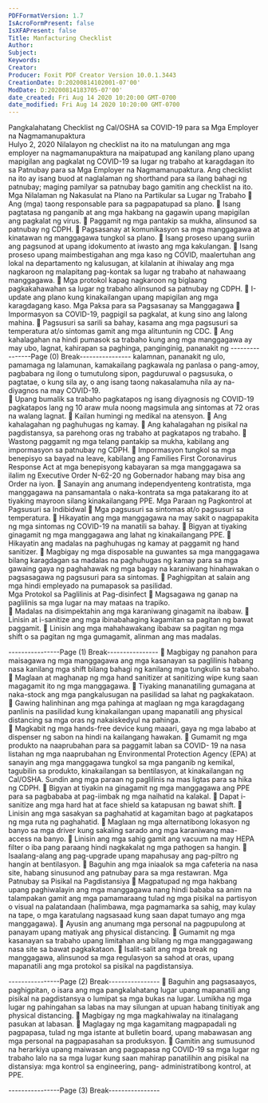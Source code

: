 ```yaml
---
PDFFormatVersion: 1.7
IsAcroFormPresent: false
IsXFAPresent: false
Title: Manfacturing Checklist
Author: 
Subject: 
Keywords: 
Creator: 
Producer: Foxit PDF Creator Version 10.0.1.3443
CreationDate: D:20200814102001-07'00'
ModDate: D:20200814183705-07'00'
date_created: Fri Aug 14 2020 10:20:00 GMT-0700
date_modified: Fri Aug 14 2020 10:20:00 GMT-0700
---
```

Pangkalahatang Checklist ng Cal/OSHA sa COVID-19 
para sa Mga Employer na Nagmamanupaktura  
Hulyo 2, 2020 
Nilalayon ng checklist na ito na matulungan ang mga employer na nagmamanupaktura na 
maipatupad ang kanilang plano upang mapigilan ang pagkalat ng COVID-19 sa lugar ng 
trabaho at karagdagan ito sa Patnubay para sa Mga Employer na Nagmamanupaktura. Ang 
checklist na ito ay isang buod at naglalaman ng shorthand para sa ilang bahagi ng patnubay; 
maging pamilyar sa patnubay bago gamitin ang checklist na ito. 
Mga Nilalaman ng Nakasulat na Plano na 
Partikular sa Lugar ng Trabaho 
 Ang (mga) taong responsable para sa pagpapatupad sa plano. 
 Isang pagtatasa ng panganib at ang mga hakbang na gagawin upang 
mapigilan ang pagkalat ng virus. 
 Paggamit ng mga pantakip sa mukha, alinsunod sa patnubay ng CDPH. 
 Pagsasanay at komunikasyon sa mga manggagawa at kinatawan ng 
manggagawa tungkol sa plano. 
 Isang proseso upang suriin ang pagsunod at upang idokumento at iwasto ang 
mga kakulangan. 
 Isang proseso upang maimbestigahan ang mga kaso ng COVID, maalertuhan 
ang lokal na departamento ng kalusugan, at kilalanin at ihiwalay ang mga 
nagkaroon ng malapitang pag-kontak sa lugar ng trabaho at nahawaang 
manggagawa. 
 Mga protokol kapag nagkaroon ng biglaang pagkakahawahan sa lugar ng 
trabaho alinsunod sa patnubay ng CDPH. 
 I-update ang plano kung kinakailangan upang mapigilan ang mga
karagdagang kaso. 
Mga Paksa para sa Pagsasanay sa 
Manggagawa 
 Impormasyon sa COVID-19, pagpigil sa pagkalat, at kung sino ang lalong 
mahina. 
 Pagsusuri sa sarili sa bahay, kasama ang mga pagsusuri sa temperatura at/o 
sintomas gamit ang mga alituntunin ng CDC. 
 Ang kahalagahan na hindi pumasok sa trabaho kung ang mga manggagawa 
ay may ubo, lagnat, kahirapan sa paghinga, panginginig, pananakit ng 
----------------Page (0) Break----------------
kalamnan, pananakit ng ulo, pamamaga ng lalamunan, kamakailang 
pagkawala ng panlasa o pang-amoy, pagbabara ng ilong o tumutulong sipon, 
pagduruwal o pagsusuka, o pagtatae, o kung sila ay, o ang isang taong 
nakasalamuha nila ay na-diyagnos na may COVID-19.  
 Upang bumalik sa trabaho pagkatapos ng isang diyagnosis ng COVID-19 
pagkatapos lang ng 10 araw mula noong magsimula ang sintomas at 72 oras na 
walang lagnat. 
 Kailan humingi ng medikal na atensyon. 
 Ang kahalagahan ng paghuhugas ng kamay. 
 Ang kahalagahan ng pisikal na pagdistansya, sa parehong oras ng trabaho at 
pagkatapos ng trabaho. 
 Wastong paggamit ng mga telang pantakip sa mukha, kabilang ang 
impormasyon sa patnubay ng CDPH. 
 Impormasyon tungkol sa mga benepisyo sa bayad na leave, kabilang ang 
Families First Coronavirus Response Act at mga benepisyong kabayaran sa mga 
manggagawa sa ilalim ng Executive Order N-62-20 ng Gobernador habang may 
bisa ang Order na iyon. 
 Sanayin ang anumang independyenteng kontratista, mga manggagawa na 
pansamantala o naka-kontrata sa mga patakarang ito at tiyaking mayroon 
silang kinakailangang PPE. 
Mga Paraan ng Pagkontrol at Pagsusuri sa 
Indibidwal 
 Mga pagsusuri sa sintomas at/o pagsusuri sa temperatura. 
 Hikayatin ang mga manggagawa na may sakit o nagpapakita ng mga sintomas 
ng COVID-19 na manatili sa bahay. 
 Bigyan at tiyaking ginagamit ng mga manggagawa ang lahat ng 
kinakailangang PPE. 
 Hikayatin ang madalas na paghuhugas ng kamay at paggamit ng hand sanitizer. 
 Magbigay ng mga disposable na guwantes sa mga manggagawa bilang 
karagdagan sa madalas na paghuhugas ng kamay para sa mga gawaing gaya 
ng paghahawak ng mga bagay na karaniwang hinahawakan o pagsasagawa 
ng pagsusuri para sa sintomas. 
 Paghigpitan at salain ang mga hindi empleyado na pumapasok sa pasilidad.   
Mga Protokol sa Paglilinis at Pag-disinfect 
 Magsagawa ng ganap na paglilinis sa mga lugar na may mataas na trapiko.  
 Madalas na disimpektahin ang mga karaniwang ginagamit na ibabaw. 
 Linisin at i-sanitize ang mga ibinabahaging kagamitan sa pagitan ng bawat 
paggamit. 
 Linisin ang mga mahahawakang ibabaw sa pagitan ng mga shift o sa pagitan 
ng mga gumagamit, alinman ang mas madalas. 
 
----------------Page (1) Break----------------
 Magbigay ng panahon para maisagawa ng mga manggagawa ang mga 
kasanayan sa paglilinis habang nasa kanilang mga shift bilang bahagi ng 
kanilang mga tungkulin sa trabaho. 
 Maglaan at maghanap ng mga hand sanitizer at sanitizing wipe kung saan 
magagamit ito ng mga manggagawa. 
 Tiyaking mananatiling gumagana at naka-stock ang mga pangkalusugan na 
pasilidad sa lahat ng pagkakataon. 
 Gawing halinhinan ang mga pahinga at maglaan ng mga karagdagang panlinis 
na pasilidad kung kinakailangan upang mapanatili ang physical distancing sa 
mga oras ng nakaiskedyul na pahinga.  
 Magkabit ng mga hands-free device kung maaari, gaya ng mga lababo at 
dispenser ng sabon na hindi na kailangang hawakan. 
 Gumamit ng mga produkto na naaprubahan para sa paggamit laban sa COVID-
19 na nasa listahan ng mga naaprubahan ng Environmental Protection Agency 
(EPA) at sanayin ang mga manggagawa tungkol sa mga panganib ng kemikal, 
tagubilin sa produkto, kinakailangan sa bentilasyon, at kinakailangan ng 
Cal/OSHA. Sundin ang mga paraan ng paglilinis na mas ligtas para sa hika ng 
CDPH. 
 Bigyan at tiyakin na ginagamit ng mga manggagawa ang PPE para sa 
pagbababa at pag-iimbak ng mga naihatid na kalakal. 
 Dapat i-sanitize ang mga hard hat at face shield sa katapusan ng bawat shift. 
 Linisin ang mga sasakyan sa paghahatid at kagamitan bago at pagkatapos ng 
mga ruta ng paghahatid. 
 Maglaan ng mga alternatibong lokasyon ng banyo sa mga driver kung sakaling 
sarado ang mga karaniwang maa-access na banyo. 
 Linisin ang mga sahig gamit ang vacuum na may HEPA filter o iba pang paraang 
hindi nagkakalat ng mga pathogen sa hangin. 
 Isaalang-alang ang pag-upgrade upang mapahusay ang pag-piltro ng hangin 
at bentilasyon. 
 Baguhin ang mga iniaalok sa mga cafeteria na nasa site, habang sinusunod ang 
patnubay para sa mga restawran. 
Mga Patnubay sa Pisikal na Pagdistansiya 
 Magpatupad ng mga hakbang upang paghiwalayin ang mga manggagawa 
nang hindi bababa sa anim na talampakan gamit ang mga pamamaraang 
tulad ng mga pisikal na partisyon o visual na palatandaan (halimbawa, mga 
pagmamarka sa sahig, may kulay na tape, o mga karatulang nagsasaad kung 
saan dapat tumayo ang mga manggagawa). 
 Ayusin ang anumang mga personal na pagpupulong at panayam upang 
matiyak ang physical distancing. 
 Gumamit ng mga kasanayan sa trabaho upang limitahan ang bilang ng mga 
manggagawang nasa site sa bawat pagkakataon. 
 Isalit-salit ang mga break ng manggagawa, alinsunod sa mga regulasyon sa 
sahod at oras, upang mapanatili ang mga protokol sa pisikal na pagdistansiya. 
  
----------------Page (2) Break----------------
 Baguhin ang pagsasaayos, paghigpitan, o isara ang mga pangkalahatang lugar 
upang mapanatili ang pisikal na pagdistansya o lumipat sa mga bukas na lugar. 
Lumikha ng mga lugar ng pahingahan sa labas na may silungan at upuan 
habang tinitiyak ang physical distancing. 
 Magbigay ng mga magkahiwalay na itinalagang pasukan at labasan. 
 Maglagay ng mga kagamitang magpapadali ng pagpapasa, tulad ng mga 
istante at bulletin board, upang mabawasan ang mga personal na 
pagpapasahan sa produksyon. 
 Gamitin ang sumusunod na herarkiya upang maiwasan ang pagpapasa ng 
COVID-19 sa mga lugar ng trabaho lalo na sa mga lugar kung saan mahirap 
panatilihin ang pisikal na distansiya: mga kontrol sa engineering, pang-
administratibong kontrol, at PPE. 
 
----------------Page (3) Break----------------

